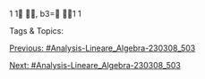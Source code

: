 1
1
, b3=
1
1

   Tags & Topics:
   

[Previous: #Analysis-Lineare_Algebra-230308_503](Analysis-Lineare_Algebra-230308_503.md)

[Next: #Analysis-Lineare_Algebra-230308_503](Analysis-Lineare_Algebra-230308_503.md)